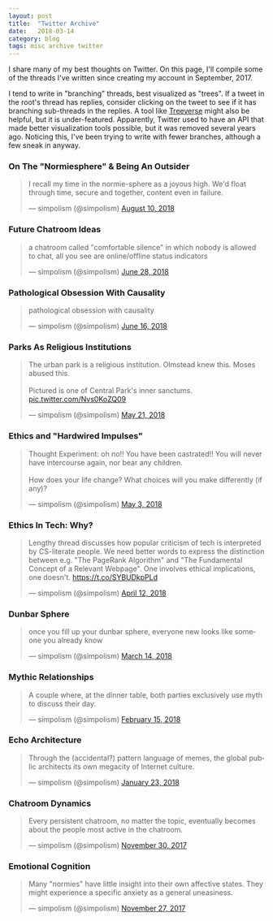 ```yaml
---
layout: post
title:  "Twitter Archive"
date:   2018-03-14
category: blog
tags: misc archive twitter
---
```


I share many of my best thoughts on Twitter. On this page, I'll compile some of the threads I've written since creating my account in September, 2017.

I tend to write in "branching" threads, best visualized as "trees".  If a tweet in the root's thread has replies, consider clicking on the tweet to see if it has branching sub-threads in the replies. A tool like [Treeverse](https://chrome.google.com/webstore/detail/treeverse/aahmjdadniahaicebomlagekkcnlcila?hl=en) might also be helpful, but it is under-featured. Apparently, Twitter used to have an API that made better visualization tools possible, but it was removed several years ago. Noticing this, I've been trying to write with fewer branches, although a few sneak in anyway.

### On The "Normiesphere" & Being An Outsider

<blockquote class="twitter-tweet" data-lang="en"><p lang="en" dir="ltr">I recall my time in the normie-sphere as a joyous high. We&#39;d float through time, secure and together, content even in failure.</p>&mdash; simpolism (@simpolism) <a href="https://twitter.com/simpolism/status/1027988446218993664?ref_src=twsrc%5Etfw">August 10, 2018</a></blockquote>
<script async src="https://platform.twitter.com/widgets.js" charset="utf-8"></script>

### Future Chatroom Ideas

<blockquote class="twitter-tweet" data-lang="en"><p lang="en" dir="ltr">a chatroom called &quot;comfortable silence&quot; in which nobody is allowed to chat, all you see are online/offline status indicators</p>&mdash; simpolism (@simpolism) <a href="https://twitter.com/simpolism/status/1012161019014189056?ref_src=twsrc%5Etfw">June 28, 2018</a></blockquote>
<script async src="https://platform.twitter.com/widgets.js" charset="utf-8"></script>

### Pathological Obsession With Causality

<blockquote class="twitter-tweet" data-lang="en"><p lang="en" dir="ltr">pathological obsession with causality</p>&mdash; simpolism (@simpolism) <a href="https://twitter.com/simpolism/status/1007879697693224960?ref_src=twsrc%5Etfw">June 16, 2018</a></blockquote>
<script async src="https://platform.twitter.com/widgets.js" charset="utf-8"></script>

### Parks As Religious Institutions

<blockquote class="twitter-tweet" data-lang="en"><p lang="en" dir="ltr">The urban park is a religious institution. Olmstead knew this. Moses abused this.<br><br>Pictured is one of Central Park&#39;s inner sanctums. <a href="https://t.co/Nvs0KoZQ09">pic.twitter.com/Nvs0KoZQ09</a></p>&mdash; simpolism (@simpolism) <a href="https://twitter.com/simpolism/status/998708010632597504?ref_src=twsrc%5Etfw">May 21, 2018</a></blockquote>
<script async src="https://platform.twitter.com/widgets.js" charset="utf-8"></script>

### Ethics and "Hardwired Impulses"

<blockquote class="twitter-tweet" data-lang="en"><p lang="en" dir="ltr">Thought Experiment: oh no!! You have been castrated!! You will never have intercourse again, nor bear any children.<br><br>How does your life change? What choices will you make differently (if any)?</p>&mdash; simpolism (@simpolism) <a href="https://twitter.com/simpolism/status/991861579724546049?ref_src=twsrc%5Etfw">May 3, 2018</a></blockquote>
<script async src="https://platform.twitter.com/widgets.js" charset="utf-8"></script>

### Ethics In Tech: Why?

<blockquote class="twitter-tweet" data-lang="en"><p lang="en" dir="ltr">Lengthy thread discusses how popular criticism of tech is interpreted by CS-literate people. We need better words to express the distinction between e.g. &quot;The PageRank Algorithm&quot; and &quot;The Fundamental Concept of a Relevant Webpage&quot;. One involves ethical implications, one doesn&#39;t. <a href="https://t.co/SYBUDkpPLd">https://t.co/SYBUDkpPLd</a></p>&mdash; simpolism (@simpolism) <a href="https://twitter.com/simpolism/status/984427240363577344?ref_src=twsrc%5Etfw">April 12, 2018</a></blockquote>
<script async src="https://platform.twitter.com/widgets.js" charset="utf-8"></script>

### Dunbar Sphere

<blockquote class="twitter-tweet" data-lang="en"><p lang="en" dir="ltr">once you fill up your dunbar sphere, everyone new looks like someone you already know</p>&mdash; simpolism (@simpolism) <a href="https://twitter.com/simpolism/status/973745207433973761?ref_src=twsrc%5Etfw">March 14, 2018</a></blockquote>
<script async src="https://platform.twitter.com/widgets.js" charset="utf-8"></script>

### Mythic Relationships

<blockquote class="twitter-tweet" data-lang="en"><p lang="en" dir="ltr">A couple where, at the dinner table, both parties exclusively use myth to discuss their day.</p>&mdash; simpolism (@simpolism) <a href="https://twitter.com/simpolism/status/964144175913586688?ref_src=twsrc%5Etfw">February 15, 2018</a></blockquote>
<script async src="https://platform.twitter.com/widgets.js" charset="utf-8"></script>

### Echo Architecture

<blockquote class="twitter-tweet" data-lang="en"><p lang="en" dir="ltr">Through the (accidental?) pattern language of memes, the global public architects its own megacity of Internet culture.</p>&mdash; simpolism (@simpolism) <a href="https://twitter.com/simpolism/status/955634977181503488?ref_src=twsrc%5Etfw">January 23, 2018</a></blockquote>
<script async src="https://platform.twitter.com/widgets.js" charset="utf-8"></script>

### Chatroom Dynamics

<blockquote class="twitter-tweet" data-lang="en"><p lang="en" dir="ltr">Every persistent chatroom, no matter the topic, eventually becomes about the people most active in the chatroom.</p>&mdash; simpolism (@simpolism) <a href="https://twitter.com/simpolism/status/936298544843186177?ref_src=twsrc%5Etfw">November 30, 2017</a></blockquote>
<script async src="https://platform.twitter.com/widgets.js" charset="utf-8"></script>

### Emotional Cognition

<blockquote class="twitter-tweet" data-lang="en"><p lang="en" dir="ltr">Many &quot;normies&quot; have little insight into their own affective states. They might experience a specific anxiety as a general uneasiness.</p>&mdash; simpolism (@simpolism) <a href="https://twitter.com/simpolism/status/934972259428691969?ref_src=twsrc%5Etfw">November 27, 2017</a></blockquote>
<script async src="https://platform.twitter.com/widgets.js" charset="utf-8"></script>
